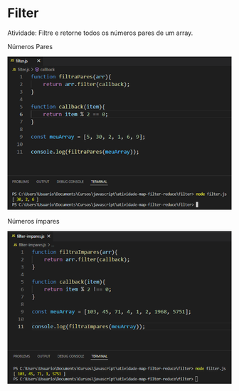 # Filter
Atividade: Filtre e retorne todos os números pares de um array.

Números Pares

<img src="img/filter-numeros-pares.png">

Números ímpares

<img src="img/filter-numeros-impares.png">